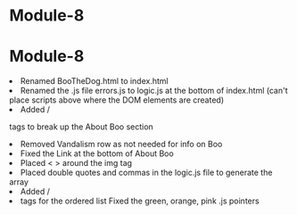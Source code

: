 # Module-8
# Module-8
<li>Renamed BooTheDog.html to index.html
<li>Renamed the .js file errors.js to logic.js at the bottom of index.html (can't place scripts above where the DOM elements are created) 
<li>Added /<p/> tags to break up the About Boo section
<li>Removed Vandalism row as not needed for info on Boo
<li>Fixed the Link at the bottom of About Boo
<li>Placed < > around the img tag
<li>Placed double quotes and commas in the logic.js file to generate the array
<li>Added /<li/> tags for the ordered list
Fixed the green, orange, pink .js pointers


